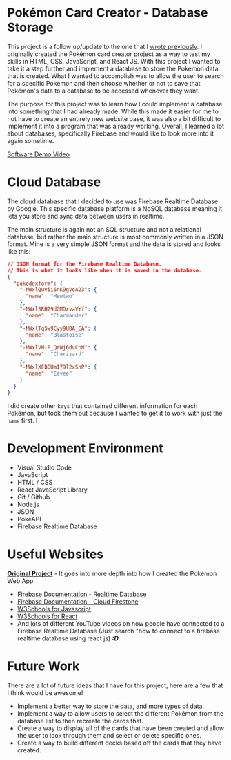 # Pokémon Card Creator - Database Storage

This project is a follow up/update to the one that I [wrote previously](https://github.com/hyrumParamore/pokedex). I originally created the Pokémon card creator project as a way to test my skills in HTML, CSS, JavaScript, and React JS. With this project I wanted to take it a step further and implement a database to store the Pokémon data that is created. What I wanted to accomplish was to allow the user to search for a specific Pokémon and then choose whether or not to save that Pokémon's data to a database to be accessed whenever they want.

The purpose for this project was to learn how I could implement a database into something that I had already made. While this made it easier for me to not have to create an entirely new website base, it was also a bit difficult to implement it into a program that was already working. Overall, I learned a lot about databases, specifically Firebase and would like to look more into it again sometime.

<!-- {Provide a link to your YouTube demonstration. It should be a 4-5 minute demo of the software running, a walkthrough of the code, and a view of the cloud database.} -->

[Software Demo Video](http://youtube.link.goes.here)


# Cloud Database

The cloud database that I decided to use was Firebase Realtime Database by Google. This specific database platform is a NoSQL database meaning it lets you store and sync data between users in realtime.

The main structure is again not an SQL structure and not a relational database, but rather the main structure is most commonly written in a JSON format.
Mine is a very simple JSON format and the data is stored and looks like this:

```json
// JSON format for the Firebase Realtime Database.
// This is what it looks like when it is saved in the database.
{
  "pokedexform": {
    "-NWxlQuvii6nK9gVoA23": {
      "name": "Mewtwo"
    },
    "-NWxlSRH29dGMDxvaVYf": {
      "name": "Charmander"
    },
    "-NWxlTqSw9Cyy9UBA_CA": {
      "name": "Blastoise"
    },
    "-NWxlVM-P_QrWj6dvCpM": {
      "name": "Charizard"
    },
    "-NWxlXFBCUm179l2xSnP": {
      "name": "Eevee"
    }
  }
}
```
I did create other ```keys``` that contained different information for each Pokémon, but took them out because I wanted to get it to work with just the ```name``` first. I 


# Development Environment

* Visual Studio Code
* JavaScript
* HTML / CSS
* React JavaScript Library
* Git / Github
* Node.js
* JSON
* PokeAPI
* Firebase Realtime Database


# Useful Websites

**[Original Project](https://github.com/hyrumParamore/pokedex)** - It goes into more depth into how I created the Pokémon Web App.

* [Firebase Documentation - Realtime Database](https://firebase.google.com/docs/database/web/start)
* [Firebase Documentation - Cloud Firestone](https://firebase.google.com/docs/firestore)
* [W3Schools for Javascript](https://www.w3schools.com/js/default.asp)
* [W3Schools for React](https://www.w3schools.com/react/default.asp)
* And lots of different YouTube videos on how people have connected to a Firebase Realtime Database (Just search "how to connect to a firebase realtime database using react js) ***:D***


# Future Work

There are a lot of future ideas that I have for this project, here are a few that I think would be awesome!

- Implement a better way to store the data, and more types of data.
- Implement a way to allow users to select the different Pokémon from the database list to then recreate the cards that.
- Create a way to display all of the cards that have been created and allow the user to look through them and select or delete specific ones. 
- Create a way to build different decks based off the cards that they have created.
